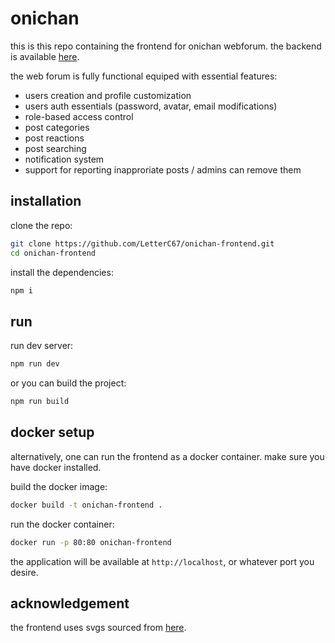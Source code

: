 # onichan

this is this repo containing the frontend for onichan webforum. the backend is available [here](https://github.com/LetterC67/onichan-backend).

the web forum is fully functional equiped with essential features:
- users creation and profile customization
- users auth essentials (password, avatar, email modifications)
- role-based access control
- post categories
- post reactions
- post searching
- notification system
- support for reporting inapproriate posts / admins can remove them

## installation

clone the repo:
```sh
git clone https://github.com/LetterC67/onichan-frontend.git
cd onichan-frontend
```

install the dependencies:
```sh
npm i
```

## run
run dev server:
```sh
npm run dev
```

or you can build the project:
```sh
npm run build
```

## docker setup
alternatively, one can run the frontend as a docker container. make sure you have docker installed.

build the docker image:
  ```sh
  docker build -t onichan-frontend .
  ```

run the docker container:
  ```sh
  docker run -p 80:80 onichan-frontend
  ```

the application will be available at `http://localhost`, or whatever port you desire.


## acknowledgement 

the frontend uses svgs sourced from [here](https://www.svgrepo.com/collection/cube-action-icons/).